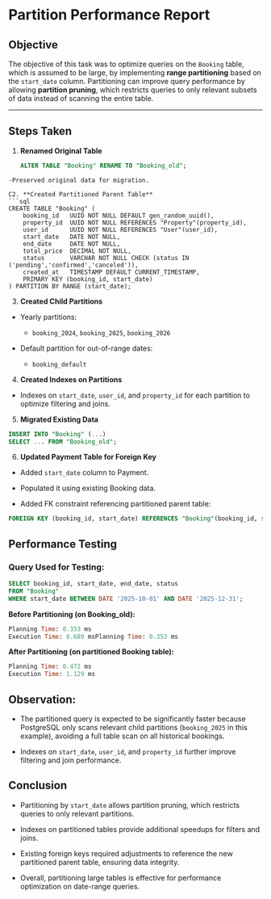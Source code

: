 # Partition Performance Report

## Objective
The objective of this task was to optimize queries on the `Booking` table, which is assumed to be large, by implementing **range partitioning** based on the `start_date` column. Partitioning can improve query performance by allowing **partition pruning**, which restricts queries to only relevant subsets of data instead of scanning the entire table.

---

## Steps Taken

1. **Renamed Original Table**
   ```sql
   ALTER TABLE "Booking" RENAME TO "Booking_old";
```
-Preserved original data for migration.

C2. **Created Partitioned Parent Table**
```sql
CREATE TABLE "Booking" (
    booking_id   UUID NOT NULL DEFAULT gen_random_uuid(),
    property_id  UUID NOT NULL REFERENCES "Property"(property_id),
    user_id      UUID NOT NULL REFERENCES "User"(user_id),
    start_date   DATE NOT NULL,
    end_date     DATE NOT NULL,
    total_price  DECIMAL NOT NULL,
    status       VARCHAR NOT NULL CHECK (status IN ('pending','confirmed','canceled')),
    created_at   TIMESTAMP DEFAULT CURRENT_TIMESTAMP,
    PRIMARY KEY (booking_id, start_date)
) PARTITION BY RANGE (start_date);
```
3. **Created Child Partitions**

- Yearly partitions:

	- `booking_2024`, `booking_2025`, `booking_2026`

- Default partition for out-of-range dates:

	- `booking_default`

4. **Created Indexes on Partitions**

- Indexes on `start_date`, `user_id`, and `property_id` for each partition to optimize filtering and joins.

5. **Migrated Existing Data**
```sql
INSERT INTO "Booking" (...)
SELECT ... FROM "Booking_old";
```
6. **Updated Payment Table for Foreign Key**

- Added `start_date` column to Payment.

- Populated it using existing Booking data.

- Added FK constraint referencing partitioned parent table:
```sql
FOREIGN KEY (booking_id, start_date) REFERENCES "Booking"(booking_id, start_date);
```
## Performance Testing
### Query Used for Testing:
```sql
SELECT booking_id, start_date, end_date, status
FROM "Booking"
WHERE start_date BETWEEN DATE '2025-10-01' AND DATE '2025-12-31';
```
**Before Partitioning (on Booking_old):**
```sql
Planning Time: 0.353 ms
Execution Time: 8.689 msPlanning Time: 0.353 ms
```
**After Partitioning (on partitioned Booking table):**
```sql
Planning Time: 0.472 ms
Execution Time: 1.129 ms
```
## Observation:

- The partitioned query is expected to be significantly faster because PostgreSQL only scans relevant child partitions (`booking_2025` in this example), avoiding a full table scan on all historical bookings.

- Indexes on `start_date`, `user_id`, and `property_id` further improve filtering and join performance.

## Conclusion
- Partitioning by `start_date` allows partition pruning, which restricts queries to only relevant partitions.

- Indexes on partitioned tables provide additional speedups for filters and joins.

- Existing foreign keys required adjustments to reference the new partitioned parent table, ensuring data integrity.

- Overall, partitioning large tables is effective for performance optimization on date-range queries.
